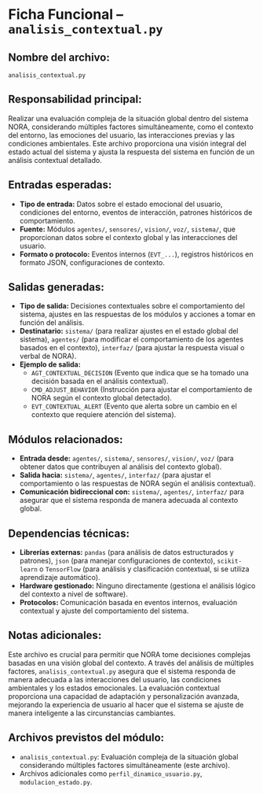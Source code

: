 # Ficha Funcional – `analisis_contextual.py`

## Nombre del archivo:
`analisis_contextual.py`

## Responsabilidad principal:
Realizar una evaluación compleja de la situación global dentro del sistema NORA, considerando múltiples factores simultáneamente, como el contexto del entorno, las emociones del usuario, las interacciones previas y las condiciones ambientales. Este archivo proporciona una visión integral del estado actual del sistema y ajusta la respuesta del sistema en función de un análisis contextual detallado.

## Entradas esperadas:
- **Tipo de entrada:** Datos sobre el estado emocional del usuario, condiciones del entorno, eventos de interacción, patrones históricos de comportamiento.
- **Fuente:** Módulos `agentes/`, `sensores/`, `vision/`, `voz/`, `sistema/`, que proporcionan datos sobre el contexto global y las interacciones del usuario.
- **Formato o protocolo:** Eventos internos (`EVT_...`), registros históricos en formato JSON, configuraciones de contexto.

## Salidas generadas:
- **Tipo de salida:** Decisiones contextuales sobre el comportamiento del sistema, ajustes en las respuestas de los módulos y acciones a tomar en función del análisis.
- **Destinatario:** `sistema/` (para realizar ajustes en el estado global del sistema), `agentes/` (para modificar el comportamiento de los agentes basados en el contexto), `interfaz/` (para ajustar la respuesta visual o verbal de NORA).
- **Ejemplo de salida:**
  - `AGT_CONTEXTUAL_DECISION` (Evento que indica que se ha tomado una decisión basada en el análisis contextual).
  - `CMD_ADJUST_BEHAVIOR` (Instrucción para ajustar el comportamiento de NORA según el contexto global detectado).
  - `EVT_CONTEXTUAL_ALERT` (Evento que alerta sobre un cambio en el contexto que requiere atención del sistema).

## Módulos relacionados:
- **Entrada desde:** `agentes/`, `sistema/`, `sensores/`, `vision/`, `voz/` (para obtener datos que contribuyen al análisis del contexto global).
- **Salida hacia:** `sistema/`, `agentes/`, `interfaz/` (para ajustar el comportamiento o las respuestas de NORA según el análisis contextual).
- **Comunicación bidireccional con:** `sistema/`, `agentes/`, `interfaz/` para asegurar que el sistema responda de manera adecuada al contexto global.

## Dependencias técnicas:
- **Librerías externas:** `pandas` (para análisis de datos estructurados y patrones), `json` (para manejar configuraciones de contexto), `scikit-learn` o `TensorFlow` (para análisis y clasificación contextual, si se utiliza aprendizaje automático).
- **Hardware gestionado:** Ninguno directamente (gestiona el análisis lógico del contexto a nivel de software).
- **Protocolos:** Comunicación basada en eventos internos, evaluación contextual y ajuste del comportamiento del sistema.

## Notas adicionales:
Este archivo es crucial para permitir que NORA tome decisiones complejas basadas en una visión global del contexto. A través del análisis de múltiples factores, `analisis_contextual.py` asegura que el sistema responda de manera adecuada a las interacciones del usuario, las condiciones ambientales y los estados emocionales. La evaluación contextual proporciona una capacidad de adaptación y personalización avanzada, mejorando la experiencia de usuario al hacer que el sistema se ajuste de manera inteligente a las circunstancias cambiantes.

## Archivos previstos del módulo:
- `analisis_contextual.py`: Evaluación compleja de la situación global considerando múltiples factores simultáneamente (este archivo).
- Archivos adicionales como `perfil_dinamico_usuario.py`, `modulacion_estado.py`.
